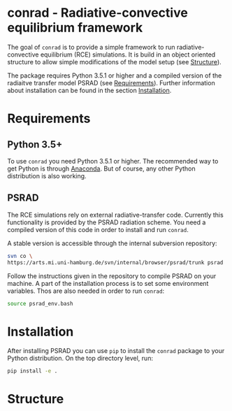 # conrad - Radiative-convective equilibrium framework

The goal of ``conrad`` is to provide a simple framework to run
radiative-convective equilibrium (RCE) simulations. It is build in an object
oriented structure to allow simple modifications of the model setup
(see [Structure](#structure)).

The package requires Python 3.5.1 or higher and a compiled version of the
radiaitve transfer model PSRAD (see [Requirements](#requirements)).
Further information about installation can be found in the section
[Installation](#installation).

# Requirements
## Python 3.5+
To use ``conrad`` you need Python 3.5.1 or higher. The recommended way to get
Python is through [Anaconda](https://www.continuum.io/downloads).
But of course, any other Python distribution is also working.

## PSRAD
The RCE simulations rely on external radiative-transfer code. Currently this
functionality is provided by the PSRAD radiation scheme. You need a compiled
version of this code in order to install and run ``conrad``.

A stable version is accessible through the internal subversion repository:
```bash
svn co \
https://arts.mi.uni-hamburg.de/svn/internal/browser/psrad/trunk psrad
```

Follow the instructions given in the repository to compile PSRAD on your
machine. A part of the installation process is to set some environment
variables. Thos are also needed in order to run ``conrad``:
```bash
source psrad_env.bash
```

# Installation
After installing PSRAD you can use ``pip`` to install the ``conrad`` package
to your Python distribution. On the top directory level, run:
```bash
pip install -e .
```

# Structure
